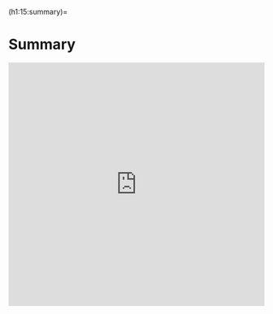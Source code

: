 (h1:15:summary)=
# Summary


<iframe src="https://docs.google.com/presentation/d/e/2PACX-1vRD4NLTR61L1BFVbR642qL1Zu0yKneTc_xA7rDfgqrvAf6fQQdWuwIwBc6CZEts7msOcpRkZ8IOQmmu/embed?start=false&loop=false&delayms=3000" frameborder="0" width="100%" height="480" allowfullscreen="true" mozallowfullscreen="true" webkitallowfullscreen="true"></iframe>





